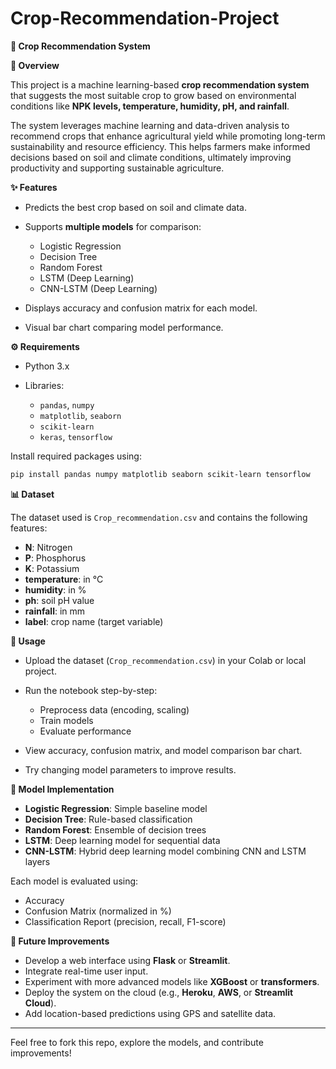 # Crop-Recommendation-Project
****🌾 Crop Recommendation System****

****📌 Overview****

This project is a machine learning-based **crop recommendation system** that suggests the most suitable crop to grow based on environmental conditions like **NPK levels, temperature, humidity, pH, and rainfall**.

The system leverages machine learning and data-driven analysis to recommend crops that enhance agricultural yield while promoting long-term sustainability and resource efficiency. This helps farmers make informed decisions based on soil and climate conditions, ultimately improving productivity and supporting sustainable agriculture.

****✨ Features****

* Predicts the best crop based on soil and climate data.
* Supports **multiple models** for comparison:

  * Logistic Regression
  * Decision Tree
  * Random Forest
  * LSTM (Deep Learning)
  * CNN-LSTM (Deep Learning)
* Displays accuracy and confusion matrix for each model.
* Visual bar chart comparing model performance.

****⚙️ Requirements****

* Python 3.x
* Libraries:

  * `pandas`, `numpy`
  * `matplotlib`, `seaborn`
  * `scikit-learn`
  * `keras`, `tensorflow`

Install required packages using:

```bash
pip install pandas numpy matplotlib seaborn scikit-learn tensorflow
```

****📊 Dataset****

The dataset used is `Crop_recommendation.csv` and contains the following features:

* **N**: Nitrogen
* **P**: Phosphorus
* **K**: Potassium
* **temperature**: in °C
* **humidity**: in %
* **ph**: soil pH value
* **rainfall**: in mm
* **label**: crop name (target variable)

****🚀 Usage****

* Upload the dataset (`Crop_recommendation.csv`) in your Colab or local project.
* Run the notebook step-by-step:

  * Preprocess data (encoding, scaling)
  * Train models
  * Evaluate performance
* View accuracy, confusion matrix, and model comparison bar chart.
* Try changing model parameters to improve results.

****🧐 Model Implementation****

* **Logistic Regression**: Simple baseline model
* **Decision Tree**: Rule-based classification
* **Random Forest**: Ensemble of decision trees
* **LSTM**: Deep learning model for sequential data
* **CNN-LSTM**: Hybrid deep learning model combining CNN and LSTM layers

Each model is evaluated using:

* Accuracy
* Confusion Matrix (normalized in %)
* Classification Report (precision, recall, F1-score)

****🔮 Future Improvements****

* Develop a web interface using **Flask** or **Streamlit**.
* Integrate real-time user input.
* Experiment with more advanced models like **XGBoost** or **transformers**.
* Deploy the system on the cloud (e.g., **Heroku**, **AWS**, or **Streamlit Cloud**).
* Add location-based predictions using GPS and satellite data.

---

Feel free to fork this repo, explore the models, and contribute improvements!
